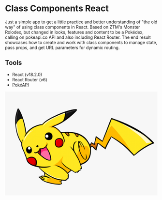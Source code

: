# Class Components React

Just a simple app to get a little practice and better understanding of "the old way" of using class components in React. Based on ZTM's Monster Rolodex, but changed in looks, features and content to be a Pokédex, calling on pokeapi.co API and also including React Router. The end result showcases how to create and work with class components to manage state, pass props, and get URL parameters for dynamic routing.

## Tools

- React (v18.2.0)
- React Router (v6)
- [PokéAPI](https://pokeapi.co/)

![Pika Pika!](https://raw.githubusercontent.com/Arrief/class-components-react/main/src/assets/pikachu.png)
